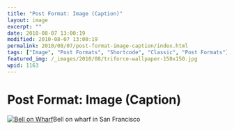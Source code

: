 ```yaml
---
title: "Post Format: Image (Caption)"
layout: image
excerpt: ""
date: 2010-08-07 13:00:19
modified: 2010-08-07 13:00:19
permalink: 2010/08/07/post-format-image-caption/index.html
tags: ["Image", "Post Formats", "Shortcode", "Classic", "Post Formats"]
featured_img: /_images/2010/08/triforce-wallpaper-150x150.jpg
wpid: 1163
---
```


# Post Format: Image (Caption)

[![Bell on Wharf](/_images/2008/06/100_5478.jpg?w=604)](/_images/2008/06/100_5478.jpg)Bell on wharf in San Francisco